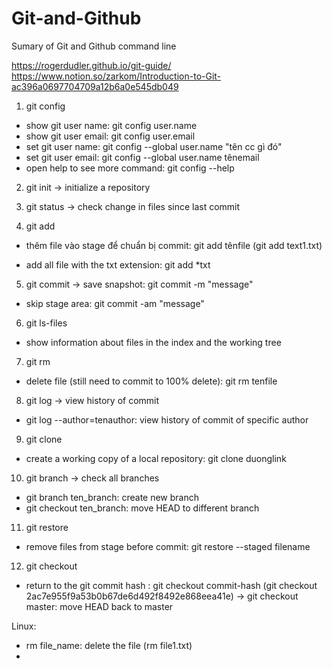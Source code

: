 # Git-and-Github
Sumary of Git and Github command line

https://rogerdudler.github.io/git-guide/
https://www.notion.so/zarkom/Introduction-to-Git-ac396a0697704709a12b6a0e545db049

1) git config
- show git user name: git config user.name
- show git user email:  git config user.email
- set git user name: git config --global user.name "tên cc gì đó"
- set git user email: git config --global user.name tênemail
- open help to see more command: git config --help

2) git init
-> initialize a repository

3) git status
-> check change in files since last commit

4) git add
- thêm file vào stage để chuẩn bị commit: git add tênfile (git add text1.txt)
+ add all file with the txt extension: git add *txt

5) git commit
-> save snapshot: git commit -m "message"
- skip stage area: git commit -am "message"

6) git ls-files
- show information about files in the index and the working tree

7) git rm 
- delete file (still need to commit to 100% delete): git rm tenfile

8) git log
-> view history of commit
- git log --author=tenauthor: view history of commit of specific author

9) git clone
- create a working copy of a local repository: git clone duonglink 

10) git branch
-> check all branches
- git branch ten_branch: create new branch
- git checkout ten_branch: move HEAD to different branch

11) git restore
- remove files from stage before commit: git restore --staged filename

12) git checkout
- return to the git commit hash : git checkout commit-hash (git checkout 2ac7e955f9a53b0b67de6d492f8492e868eea41e)
-> git checkout master: move HEAD back to master

Linux:
- rm file_name: delete the file (rm file1.txt)
-  
